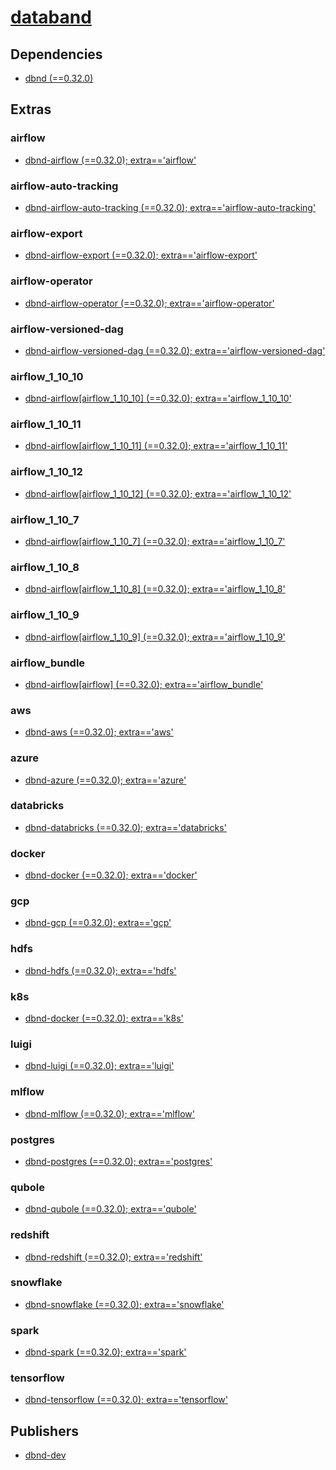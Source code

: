 # [databand](https://pypi.org/project/databand)

## Dependencies
- [dbnd (==0.32.0)](packages/d/dbnd.md)


## Extras

### airflow
- [dbnd-airflow (==0.32.0); extra=='airflow'](packages/d/dbnd-airflow.md)

### airflow-auto-tracking
- [dbnd-airflow-auto-tracking (==0.32.0); extra=='airflow-auto-tracking'](packages/d/dbnd-airflow-auto-tracking.md)

### airflow-export
- [dbnd-airflow-export (==0.32.0); extra=='airflow-export'](packages/d/dbnd-airflow-export.md)

### airflow-operator
- [dbnd-airflow-operator (==0.32.0); extra=='airflow-operator'](packages/d/dbnd-airflow-operator.md)

### airflow-versioned-dag
- [dbnd-airflow-versioned-dag (==0.32.0); extra=='airflow-versioned-dag'](packages/d/dbnd-airflow-versioned-dag.md)

### airflow_1_10_10
- [dbnd-airflow[airflow_1_10_10] (==0.32.0); extra=='airflow_1_10_10'](packages/d/dbnd-airflow.md)

### airflow_1_10_11
- [dbnd-airflow[airflow_1_10_11] (==0.32.0); extra=='airflow_1_10_11'](packages/d/dbnd-airflow.md)

### airflow_1_10_12
- [dbnd-airflow[airflow_1_10_12] (==0.32.0); extra=='airflow_1_10_12'](packages/d/dbnd-airflow.md)

### airflow_1_10_7
- [dbnd-airflow[airflow_1_10_7] (==0.32.0); extra=='airflow_1_10_7'](packages/d/dbnd-airflow.md)

### airflow_1_10_8
- [dbnd-airflow[airflow_1_10_8] (==0.32.0); extra=='airflow_1_10_8'](packages/d/dbnd-airflow.md)

### airflow_1_10_9
- [dbnd-airflow[airflow_1_10_9] (==0.32.0); extra=='airflow_1_10_9'](packages/d/dbnd-airflow.md)

### airflow_bundle
- [dbnd-airflow[airflow] (==0.32.0); extra=='airflow_bundle'](packages/d/dbnd-airflow.md)

### aws
- [dbnd-aws (==0.32.0); extra=='aws'](packages/d/dbnd-aws.md)

### azure
- [dbnd-azure (==0.32.0); extra=='azure'](packages/d/dbnd-azure.md)

### databricks
- [dbnd-databricks (==0.32.0); extra=='databricks'](packages/d/dbnd-databricks.md)

### docker
- [dbnd-docker (==0.32.0); extra=='docker'](packages/d/dbnd-docker.md)

### gcp
- [dbnd-gcp (==0.32.0); extra=='gcp'](packages/d/dbnd-gcp.md)

### hdfs
- [dbnd-hdfs (==0.32.0); extra=='hdfs'](packages/d/dbnd-hdfs.md)

### k8s
- [dbnd-docker (==0.32.0); extra=='k8s'](packages/d/dbnd-docker.md)

### luigi
- [dbnd-luigi (==0.32.0); extra=='luigi'](packages/d/dbnd-luigi.md)

### mlflow
- [dbnd-mlflow (==0.32.0); extra=='mlflow'](packages/d/dbnd-mlflow.md)

### postgres
- [dbnd-postgres (==0.32.0); extra=='postgres'](packages/d/dbnd-postgres.md)

### qubole
- [dbnd-qubole (==0.32.0); extra=='qubole'](packages/d/dbnd-qubole.md)

### redshift
- [dbnd-redshift (==0.32.0); extra=='redshift'](packages/d/dbnd-redshift.md)

### snowflake
- [dbnd-snowflake (==0.32.0); extra=='snowflake'](packages/d/dbnd-snowflake.md)

### spark
- [dbnd-spark (==0.32.0); extra=='spark'](packages/d/dbnd-spark.md)

### tensorflow
- [dbnd-tensorflow (==0.32.0); extra=='tensorflow'](packages/d/dbnd-tensorflow.md)


## Publishers
- [dbnd-dev](https://pypi.org/user/dbnd-dev)

